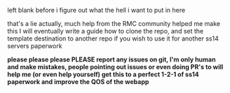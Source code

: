 left blank before i figure out what the hell i want to put in here

that's a lie actually, much help from the RMC community helped me make this
I will eventually write a guide how to clone the repo, and set the template destination to another repo if you wish to use it for another ss14 servers paperwork

**please please please PLEASE report any issues on git, I'm only human and make mistakes, people pointing out issues or even doing PR's to will help me (or even help yourself) get this to a perfect 1-2-1 of ss14 paperwork and improve the QOS of the webapp**

